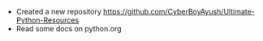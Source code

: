 - Created a new repository https://github.com/CyberBoyAyush/Ultimate-Python-Resources
- Read some docs on python.org

